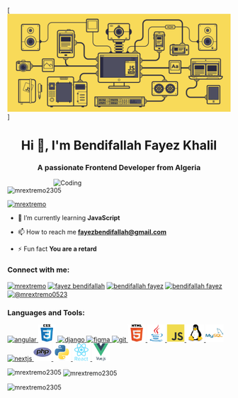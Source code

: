 [![MasterHead](https://raw.githubusercontent.com/muhammadnurulahsan/muhammadnurulahsan/main/ahsan.gif)]
<h1 align="center">Hi 👋, I'm Bendifallah Fayez Khalil</h1>
<h3 align="center">A passionate Frontend Developer from Algeria</h3>
<img align="right" alt="Coding" width="400" src="https://miro.medium.com/v2/resize:fit:720/format:webp/1*yw0TnheAGN-LPneDaTlaxw.gif">

<p align="left"> <img src="https://komarev.com/ghpvc/?username=mrextremo2305&label=Profile%20views&color=0e75b6&style=flat" alt="mrextremo2305" /> </p>

<p align="left"> <a href="https://twitter.com/mrextremo" target="blank"><img src="https://img.shields.io/twitter/follow/mrextremo?logo=twitter&style=for-the-badge" alt="mrextremo" /></a> </p>

- 🌱 I’m currently learning **JavaScript**

- 📫 How to reach me **fayezbendifallah@gmail.com**

- ⚡ Fun fact **You are a retard**

<h3 align="left">Connect with me:</h3>
<p align="left">
<a href="https://twitter.com/mrextremo" target="blank"><img align="center" src="https://raw.githubusercontent.com/rahuldkjain/github-profile-readme-generator/master/src/images/icons/Social/twitter.svg" alt="mrextremo" height="30" width="40" /></a>
<a href="https://linkedin.com/in/fayez bendifallah" target="blank"><img align="center" src="https://raw.githubusercontent.com/rahuldkjain/github-profile-readme-generator/master/src/images/icons/Social/linked-in-alt.svg" alt="fayez bendifallah" height="30" width="40" /></a>
<a href="https://fb.com/bendifallah fayez" target="blank"><img align="center" src="https://raw.githubusercontent.com/rahuldkjain/github-profile-readme-generator/master/src/images/icons/Social/facebook.svg" alt="bendifallah fayez" height="30" width="40" /></a>
<a href="https://instagram.com/bendifallah fayez" target="blank"><img align="center" src="https://raw.githubusercontent.com/rahuldkjain/github-profile-readme-generator/master/src/images/icons/Social/instagram.svg" alt="bendifallah fayez" height="30" width="40" /></a>
<a href="https://www.youtube.com/c/@mrextremo0523" target="blank"><img align="center" src="https://raw.githubusercontent.com/rahuldkjain/github-profile-readme-generator/master/src/images/icons/Social/youtube.svg" alt="@mrextremo0523" height="30" width="40" /></a>
</p>

<h3 align="left">Languages and Tools:</h3>
<p align="left"> <a href="https://angular.io" target="_blank" rel="noreferrer"> <img src="https://angular.io/assets/images/logos/angular/angular.svg" alt="angular" width="40" height="40"/> </a> <a href="https://www.w3schools.com/css/" target="_blank" rel="noreferrer"> <img src="https://raw.githubusercontent.com/devicons/devicon/master/icons/css3/css3-original-wordmark.svg" alt="css3" width="40" height="40"/> </a> <a href="https://www.djangoproject.com/" target="_blank" rel="noreferrer"> <img src="https://cdn.worldvectorlogo.com/logos/django.svg" alt="django" width="40" height="40"/> </a> <a href="https://www.figma.com/" target="_blank" rel="noreferrer"> <img src="https://www.vectorlogo.zone/logos/figma/figma-icon.svg" alt="figma" width="40" height="40"/> </a> <a href="https://git-scm.com/" target="_blank" rel="noreferrer"> <img src="https://www.vectorlogo.zone/logos/git-scm/git-scm-icon.svg" alt="git" width="40" height="40"/> </a> <a href="https://www.w3.org/html/" target="_blank" rel="noreferrer"> <img src="https://raw.githubusercontent.com/devicons/devicon/master/icons/html5/html5-original-wordmark.svg" alt="html5" width="40" height="40"/> </a> <a href="https://www.java.com" target="_blank" rel="noreferrer"> <img src="https://raw.githubusercontent.com/devicons/devicon/master/icons/java/java-original.svg" alt="java" width="40" height="40"/> </a> <a href="https://developer.mozilla.org/en-US/docs/Web/JavaScript" target="_blank" rel="noreferrer"> <img src="https://raw.githubusercontent.com/devicons/devicon/master/icons/javascript/javascript-original.svg" alt="javascript" width="40" height="40"/> </a> <a href="https://www.linux.org/" target="_blank" rel="noreferrer"> <img src="https://raw.githubusercontent.com/devicons/devicon/master/icons/linux/linux-original.svg" alt="linux" width="40" height="40"/> </a> <a href="https://www.mysql.com/" target="_blank" rel="noreferrer"> <img src="https://raw.githubusercontent.com/devicons/devicon/master/icons/mysql/mysql-original-wordmark.svg" alt="mysql" width="40" height="40"/> </a> <a href="https://nextjs.org/" target="_blank" rel="noreferrer"> <img src="https://cdn.worldvectorlogo.com/logos/nextjs-2.svg" alt="nextjs" width="40" height="40"/> </a> <a href="https://www.php.net" target="_blank" rel="noreferrer"> <img src="https://raw.githubusercontent.com/devicons/devicon/master/icons/php/php-original.svg" alt="php" width="40" height="40"/> </a> <a href="https://www.python.org" target="_blank" rel="noreferrer"> <img src="https://raw.githubusercontent.com/devicons/devicon/master/icons/python/python-original.svg" alt="python" width="40" height="40"/> </a> <a href="https://reactjs.org/" target="_blank" rel="noreferrer"> <img src="https://raw.githubusercontent.com/devicons/devicon/master/icons/react/react-original-wordmark.svg" alt="react" width="40" height="40"/> </a> <a href="https://vuejs.org/" target="_blank" rel="noreferrer"> <img src="https://raw.githubusercontent.com/devicons/devicon/master/icons/vuejs/vuejs-original-wordmark.svg" alt="vuejs" width="40" height="40"/> </a> </p>

<p><img align="left" src="https://github-readme-stats.vercel.app/api/top-langs?username=mrextremo2305&show_icons=true&locale=en&layout=compact" alt="mrextremo2305" /></p>

<p>&nbsp;<img align="center" src="https://github-readme-stats.vercel.app/api?username=mrextremo2305&show_icons=true&locale=en" alt="mrextremo2305" /></p>

<p><img align="center" src="https://github-readme-streak-stats.herokuapp.com/?user=mrextremo2305&" alt="mrextremo2305" /></p>
